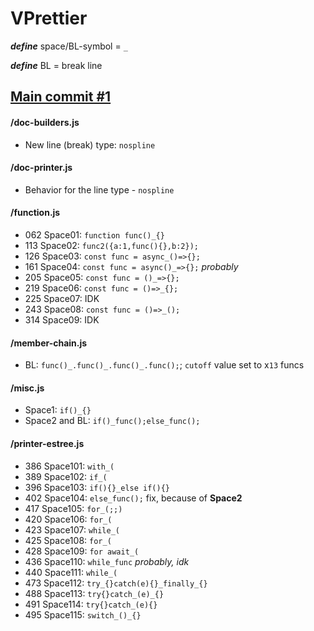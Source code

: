 # VPrettier

**_define_** space/BL-symbol = `_`

**_define_** BL = break line

<!--  -->
<!--  -->
<!--  -->

## [Main commit #1](https://github.com/b5414/vprettier/commit/1430b51b3bab4299c42b38c9dab4a6703e37e0ce)

<!--  -->
<!--  -->
<!--  -->

#### /doc-builders.js

-   New line (break) type: `nospline`

<!--  -->
<!--  -->
<!--  -->

#### /doc-printer.js

-   Behavior for the line type - `nospline`

<!--  -->
<!--  -->
<!--  -->

#### /function.js

-   062 Space01: `function func()_{}`
-   113 Space02: `func2({a:1,func(){},b:2});`
-   126 Space03: `const func = async_()=>{};`
-   161 Space04: `const func = async()_=>{};` _probably_
-   205 Space05: `const func = ()_=>{};`
-   219 Space06: `const func = ()=>_{};`
-   225 Space07: IDK
-   243 Space08: `const func = ()=>_();`
-   314 Space09: IDK

<!--  -->
<!--  -->
<!--  -->

#### /member-chain.js

-   BL: `func()_.func()_.func()_.func();`; `cutoff` value set to x`13` funcs

<!--  -->
<!--  -->
<!--  -->

#### /misc.js

-   Space1: `if()_{}`
-   Space2 and BL: `if()_func();else_func();`

<!--  -->
<!--  -->
<!--  -->

#### /printer-estree.js

-   386 Space101: `with_(`
-   389 Space102: `if_(`
-   396 Space103: `if(){}_else if(){}`
-   402 Space104: `else_func();` fix, because of **Space2**
-   417 Space105: `for_(;;)`
-   420 Space106: `for_(`
-   423 Space107: `while_(`
-   425 Space108: `for_(`
-   428 Space109: `for await_(`
-   436 Space110: `while_func` _probably, idk_
-   440 Space111: `while_(`
-   473 Space112: `try_{}catch(e){}_finally_{}`
-   488 Space113: `try{}catch_(e)_{}`
-   491 Space114: `try{}catch_(e){}`
-   495 Space115: `switch_()_{}`

<!--  -->
<!--  -->
<!--  -->
